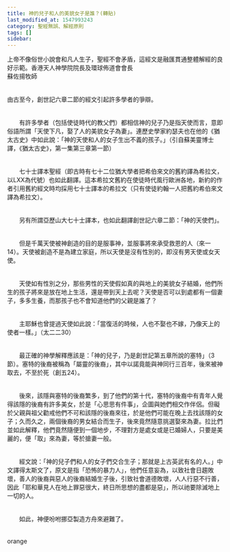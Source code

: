 ```yaml
---
title: 神的兒子和人的美貌女子是誰？(轉貼)
last_modified_at: 1547993243
category: 聖經無誤、解經原則
tags: []
sidebar: 
---
```


<p>上帝不像俗世小說會和凡人生子，聖經不會矛盾，這經文是融匯貫通整體解經的良好示範。<!--more-->香港天人神學院院長及環球佈道會會長<br/>蘇佐揚牧師<br/><br/><br/>由古至今，創世記六章二節的經文引起許多學者的爭辯。<br/><br/><br/>　　有許多學者（包括使徒時代的教父們）都相信神的兒子乃是指天使而言，意即俗語所謂「天使下凡，娶了人的美貌女子為妻」。連歷史學家約瑟夫也在他的《猶太古史》中如此說：「神的天使和人的女子生出不義的孩子。」（引自蘇美靈博士譯，《猶太古史》，第一集第三章第一節）<br/><br/><br/>　　七十士譯本聖經（即古時有七十二位猶大學者把希伯來文的舊約譯為希拉文，以LXX為代號）也如此翻譯。這本希拉文舊約在使徒時代風行歐洲各地，新約的作者引用舊約經文時均採用七十士譯本的希拉文（只有使徒約翰一人把舊約希伯來文譯為希拉文）。<br/><br/><br/>　　另有所謂亞歷山大七十士譯本，也如此翻譯創世記六章二節：「神的天使們」。<br/><br/><br/>　　但是千萬天使被神創造的目的是服事神，並服事將來承受救恩的人（來一14）。天使被創造不是為建立家庭，所以天使是沒有性別的，即沒有男天使或女天使。<br/><br/><br/>　　天使如有性別之分，那些男性的天使假如真的與地上的美貌女子結婚，他們所生的孩子將來是放在地上生活，還是帶到天上去呢？天使是否可以到處都有一個妻子，多多生養，而那孩子也不會知道他們的父親是誰了？<br/><br/><br/>　　主耶穌也曾提過天使如此說：「當復活的時候，人也不娶也不嫁，乃像天上的使者一樣。」（太二二30）<br/><br/><br/>　　最正確的神學解釋應該是：「神的兒子，乃是創世記第五章所說的塞特」（3節）。塞特的後裔被稱為「屬靈的後裔」，其中以諾竟能與神同行三百年，後來被神取去，不至於死（創五24）。<br/><br/><br/>　　後來，該隱與塞特的後裔繁多，到了他們的第十代，塞特的後裔中有青年人覺得該隱的後裔有許多美女，於是「心思思有件事」，企圖與她們相交作伴侶。但礙於父親與祖父勸戒他們不可和該隱的後裔來往，於是他們可能在晚上去找該隱的女子；久而久之，兩個後裔的男女結合而生子，後來竟然隨意挑選娶來為妻。拉比們並如此解釋，他們竟然隨便到一個地步，不理對方是處女或是已婚婦人，只要是美麗的，便「取」來為妻，等於搶妻一般。<br/><br/><br/>　　經文說：「神的兒子們和人的女子們交合生子；那就是上古英武有名的人。」中文譯得太斯文了，原文是指「恐怖的暴力人」，他們任意妄為，以致社會日趨敗壞，善人的後裔與惡人的後裔結婚生子後，引致社會道德敗壞，人人行惡不行善，因此「耶和華見人在地上罪惡很大，終日所思想的盡都是惡」，所以祂要除滅地上一切的人。<br/><br/><br/>　　如此，神便吩咐挪亞製造方舟來避難了。<br/><br/><br/>orange<br/></p><p> </p><br/><br/>